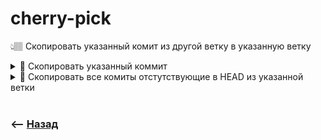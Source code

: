 # cherry-pick
👆🏽 Скопировать указанный комит из другой ветку в указанную ветку  

   


<details>
<summary> 🔹 Скопировать указанный коммит</summary>

![illustration](https://raw.githubusercontent.com/webster6667/documentation/master/documentation-data/illustrations/dd-up.svg)

```shell
git cherry-pick 'commitHash'
```
👆 Добавить коммит `commitHash` над `HEAD` веткой  
  


![illustration](https://raw.githubusercontent.com/webster6667/documentation/master/documentation-data/illustrations/dd-down.svg)

</details>


<details>
<summary> 🔹 Скопировать все комиты отстутствующие в HEAD из указанной ветки</summary>

![illustration](https://raw.githubusercontent.com/webster6667/documentation/master/documentation-data/illustrations/dd-up.svg)

```shell
git cherry-pick master..feature
```
👆 Скопировать все комиты из `feature`, которых нет в `master`  

![illustration](https://raw.githubusercontent.com/webster6667/documentation/master/documentation-data/illustrations/dd-down.svg)

</details>


<br>

### ⟵ **<a href="../../readme.md">Назад</a>**